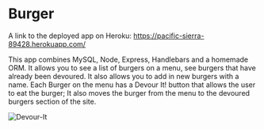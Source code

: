 # Burger

A link to the deployed app on Heroku: https://pacific-sierra-89428.herokuapp.com/

This app combines MySQL, Node, Express, Handlebars and a homemade ORM.  It allows you to see a list of burgers on a menu, see burgers that 
have already been devoured.  It also allows you to add in new burgers with a name.  Each Burger on the menu has a Devour It! button that 
allows the user to eat the burger;  It also moves the burger from the menu to the devoured burgers section of the site.

![Devour-It](https://user-images.githubusercontent.com/2687576/54735965-d8fa0980-4b76-11e9-9125-d2a07b3f4f60.JPG)

